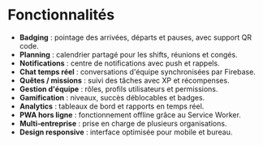 # Fonctionnalités

- **Badging** : pointage des arrivées, départs et pauses, avec support QR code.
- **Planning** : calendrier partagé pour les shifts, réunions et congés.
- **Notifications** : centre de notifications avec push et rappels.
- **Chat temps réel** : conversations d'équipe synchronisées par Firebase.
- **Quêtes / missions** : suivi des tâches avec XP et récompenses.
- **Gestion d'équipe** : rôles, profils utilisateurs et permissions.
- **Gamification** : niveaux, succès déblocables et badges.
- **Analytics** : tableaux de bord et rapports en temps réel.
- **PWA hors ligne** : fonctionnement offline grâce au Service Worker.
- **Multi‑entreprise** : prise en charge de plusieurs organisations.
- **Design responsive** : interface optimisée pour mobile et bureau.
